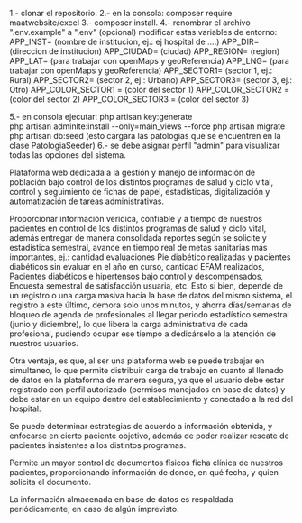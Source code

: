1.- clonar el repositorio.
2.- en la consola: composer require maatwebsite/excel
3.- composer install.
4.- renombrar el archivo ".env.example" a ".env"
    (opcional)
    modificar estas variables de entorno:
        APP_INST= (nombre de institucion, ej.: ej hospital de ....)
        APP_DIR= (direccion de institucion)
        APP_CIUDAD= (ciudad)
        APP_REGION= (region)
        APP_LAT= (para trabajar con openMaps y geoReferencia)
        APP_LNG= (para trabajar con openMaps y geoReferencia)
        APP_SECTOR1= (sector 1, ej.: Rural)
        APP_SECTOR2= (sector 2, ej.: Urbano)
        APP_SECTOR3= (sector 3, ej.: Otro)
        APP_COLOR_SECTOR1 = (color del sector 1)
        APP_COLOR_SECTOR2 = (color del sector 2)
        APP_COLOR_SECTOR3 = (color del sector 3)
        
5.- en consola ejecutar: 
                         php artisan key:generate   
                         php artisan adminlte:install --only=main_views --force
                         php artisan migrate
                         php artisan db:seed (esto cargara las patologias que se encuentren en la clase PatologiaSeeder)
6.- se debe asignar perfil "admin" para visualizar todas las opciones del sistema.



Plataforma web dedicada a la gestión y manejo de información de población bajo control de los distintos programas de salud y ciclo vital, control y seguimiento de fichas de papel, estadísticas, digitalización y automatización de tareas administrativas.

Proporcionar información verídica, confiable y a tiempo de nuestros pacientes en control de los distintos programas de salud y ciclo vital, además entregar de manera consolidada reportes según se solicite y estadística semestral, avance en tiempo real de metas sanitarias más importantes, ej.: cantidad evaluaciones Pie diabético realizadas y pacientes diabéticos sin evaluar en el año en curso, cantidad EFAM realizados, Pacientes diabéticos e hipertensos bajo control y descompensados, Encuesta semestral de satisfacción usuaria, etc.
 Esto si bien, depende de un registro o una carga masiva hacia la base de datos del mismo sistema, el registro a este último, demora solo unos minutos, y ahorra días/semanas de bloqueo de agenda de profesionales al llegar periodo estadístico semestral (junio y diciembre), lo que libera la carga administrativa de cada profesional, pudiendo ocupar ese tiempo a dedicárselo a la atención de nuestros usuarios.

Otra ventaja, es que, al ser una plataforma web se puede trabajar en simultaneo, lo que permite distribuir carga de trabajo en cuanto al llenado de datos en la plataforma de manera segura, ya que el usuario debe estar registrado con perfil autorizado (permisos manejados en base de datos) y debe estar en un equipo dentro del establecimiento y conectado a la red del hospital.

Se puede determinar estrategias de acuerdo a información obtenida, y enfocarse en cierto paciente objetivo, además de poder realizar rescate de pacientes insistentes a los distintos programas.

Permite un mayor control de documentos físicos ficha clínica de nuestros pacientes, proporcionando información de donde, en qué fecha, y quien solicita el documento.

La información almacenada en base de datos es respaldada periódicamente, en caso de algún imprevisto.

